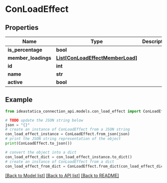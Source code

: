# ConLoadEffect


## Properties

Name | Type | Description | Notes
------------ | ------------- | ------------- | -------------
**is_percentage** | **bool** |  | [optional] 
**member_loadings** | [**List[ConLoadEffectMemberLoad]**](ConLoadEffectMemberLoad.md) |  | [optional] 
**id** | **int** |  | [optional] 
**name** | **str** |  | [optional] 
**active** | **bool** |  | [optional] 

## Example

```python
from ideastatica_connection_api.models.con_load_effect import ConLoadEffect

# TODO update the JSON string below
json = "{}"
# create an instance of ConLoadEffect from a JSON string
con_load_effect_instance = ConLoadEffect.from_json(json)
# print the JSON string representation of the object
print(ConLoadEffect.to_json())

# convert the object into a dict
con_load_effect_dict = con_load_effect_instance.to_dict()
# create an instance of ConLoadEffect from a dict
con_load_effect_from_dict = ConLoadEffect.from_dict(con_load_effect_dict)
```
[[Back to Model list]](../README.md#documentation-for-models) [[Back to API list]](../README.md#documentation-for-api-endpoints) [[Back to README]](../README.md)


